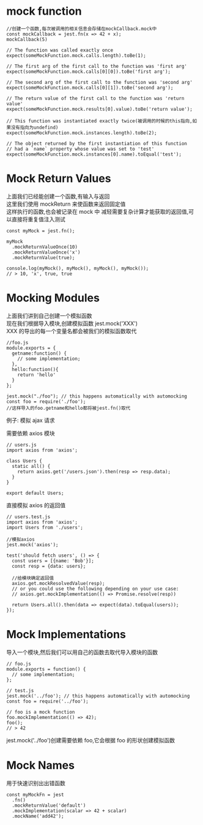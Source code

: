 # mock function

```
//创建一个函数,每次被调用的相关信息会存储在mockCallback.mock中
const mockCallback = jest.fn(x => 42 + x);
mockCallback(5)

// The function was called exactly once
expect(someMockFunction.mock.calls.length).toBe(1);

// The first arg of the first call to the function was 'first arg'
expect(someMockFunction.mock.calls[0][0]).toBe('first arg');

// The second arg of the first call to the function was 'second arg'
expect(someMockFunction.mock.calls[0][1]).toBe('second arg');

// The return value of the first call to the function was 'return value'
expect(someMockFunction.mock.results[0].value).toBe('return value');

// This function was instantiated exactly twice(被调用的时候的this指向,如果没有指向为undefind)
expect(someMockFunction.mock.instances.length).toBe(2);

// The object returned by the first instantiation of this function
// had a `name` property whose value was set to 'test'
expect(someMockFunction.mock.instances[0].name).toEqual('test');
```

# Mock Return Values

上面我们已经能创建一个函数,有输入与返回  
这里我们使用 mockReturn 来使函数来返回固定值  
这样执行的函数,也会被记录在 mock 中
减轻需要复杂计算才能获取的返回值,可以直接将重复值注入测试

```
const myMock = jest.fn();

myMock
  .mockReturnValueOnce(10)
  .mockReturnValueOnce('x')
  .mockReturnValue(true);

console.log(myMock(), myMock(), myMock(), myMock());
// > 10, 'x', true, true
```

# Mocking Modules

上面我们讲到自己创建一个模拟函数  
现在我们根据导入模块,创建模拟函数 jest.mock('XXX')  
XXX 的导出的每一个变量名都会被我们的模拟函数取代

```
//foo.js
module.exports = {
  getname:function() {
    // some implementation;
  },
  hello:function(){
    return 'hello'
  }
};

jest.mock("./foo"); // this happens automatically with automocking
const foo = require('./foo');
//这样导入的foo.getname和hello都将被jest.fn()取代
```

例子:
模拟 ajax 请求

需要依赖 axios 模块

```
// users.js
import axios from 'axios';

class Users {
  static all() {
    return axios.get('/users.json').then(resp => resp.data);
  }
}

export default Users;
```

直接模拟 axios 的返回值

```
// users.test.js
import axios from 'axios';
import Users from './users';

//模拟axios
jest.mock('axios');

test('should fetch users', () => {
  const users = [{name: 'Bob'}];
  const resp = {data: users};

  //给模块确定返回值
  axios.get.mockResolvedValue(resp);
  // or you could use the following depending on your use case:
  // axios.get.mockImplementation(() => Promise.resolve(resp))

  return Users.all().then(data => expect(data).toEqual(users));
});
```

# Mock Implementations

导入一个模块,然后我们可以用自己的函数去取代导入模块的函数

```
// foo.js
module.exports = function() {
  // some implementation;
};

// test.js
jest.mock('../foo'); // this happens automatically with automocking
const foo = require('../foo');

// foo is a mock function
foo.mockImplementation(() => 42);
foo();
// > 42
```

jest.mock('../foo')创建需要依赖 foo,它会根据 foo 的形状创建模拟函数

# Mock Names

用于快速识别出出错函数

```
const myMockFn = jest
  .fn()
  .mockReturnValue('default')
  .mockImplementation(scalar => 42 + scalar)
  .mockName('add42');
```
